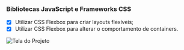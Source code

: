 ### Bibliotecas JavaScript e Frameworks CSS

- [x] Utilizar CSS Flexbox para criar layouts flexíveis;
- [x] Utilizar CSS Flexbox para alterar o comportamento de containers.

![Tela do Projeto](/exercício-6.3.jpeg)



